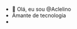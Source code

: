 - 👋 Olá, eu sou @Aclelino
- Amante de tecnologia
- 

<!---
Aclelino/Aclelino is a ✨ special ✨ repository because its `README.md` (this file) appears on your GitHub profile.
You can click the Preview link to take a look at your changes.
--->
